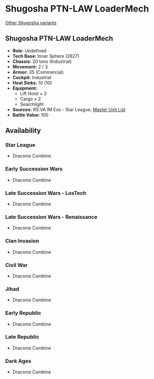 # Shugosha PTN-LAW LoaderMech

[Other Shugosha variants](../shugosha.md)

## Shugosha PTN-LAW LoaderMech
- **Role:** Undefined
- **Tech Base:** Inner Sphere (2627)
- **Chassis:** 20 tons (Industrial)
- **Movement:** 2 / 3
- **Armor:** 35 (Commercial)
- **Cockpit:** Industrial
- **Heat Sinks:** 10 (10)
- **Equipment:**
  - Lift Hoist × 2
  - Cargo × 2
  - Searchlight
- **Sources:** RS:VA IM Exo - Star League, [Master Unit List](http://masterunitlist.info/Unit/Details/7157/shugosha-ptn-law-loadermech)
- **Battle Value:** 100

## Availability

### Star League
- Draconis Combine

### Early Succession Wars
- Draconis Combine

### Late Succession Wars - LosTech
- Draconis Combine

### Late Succession Wars - Renaissance
- Draconis Combine

### Clan Invasion
- Draconis Combine

### Civil War
- Draconis Combine

### Jihad
- Draconis Combine

### Early Republic
- Draconis Combine

### Late Republic
- Draconis Combine

### Dark Ages
- Draconis Combine

